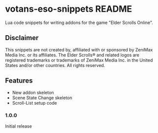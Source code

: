 # votans-eso-snippets README

Lua code snippets for writing addons for the game "Elder Scrolls Online".

## Disclaimer

This snippets are not created by, affiliated with or sponsored by ZeniMax Media Inc. or its affiliates. The Elder Scrolls® and related logos are registered trademarks or trademarks of ZeniMax Media Inc. in the United States and/or other countries. All rights reserved.

## Features

- New addon skeleton
- Scene State Change skeleton
- Scroll-List setup code

### 1.0.0

Initial release
